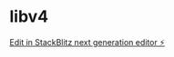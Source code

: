 # libv4

[Edit in StackBlitz next generation editor ⚡️](https://stackblitz.com/~/github.com/ferrydat/libv4)